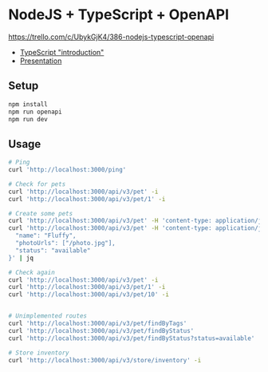 # NodeJS + TypeScript + OpenAPI

https://trello.com/c/UbykGjK4/386-nodejs-typescript-openapi

- [TypeScript "introduction"](./src/1_introduction.ts)
- [Presentation](./presentation.md)

## Setup

```sh
npm install
npm run openapi
npm run dev
```

## Usage

```sh
# Ping
curl 'http://localhost:3000/ping'
```

```sh
# Check for pets
curl 'http://localhost:3000/api/v3/pet' -i
curl 'http://localhost:3000/api/v3/pet/1' -i

# Create some pets
curl 'http://localhost:3000/api/v3/pet' -H 'content-type: application/json' -d '{}' | jq
curl 'http://localhost:3000/api/v3/pet' -H 'content-type: application/json' -d '{
  "name": "Fluffy",
  "photoUrls": ["/photo.jpg"],
  "status": "available"
}' | jq

# Check again
curl 'http://localhost:3000/api/v3/pet' -i
curl 'http://localhost:3000/api/v3/pet/1' -i
curl 'http://localhost:3000/api/v3/pet/10' -i


# Unimplemented routes
curl 'http://localhost:3000/api/v3/pet/findByTags'
curl 'http://localhost:3000/api/v3/pet/findByStatus'
curl 'http://localhost:3000/api/v3/pet/findByStatus?status=available'

```

```sh
# Store inventory
curl 'http://localhost:3000/api/v3/store/inventory' -i
```

